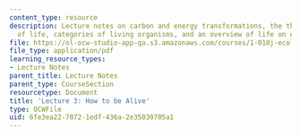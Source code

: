 ```yaml
---
content_type: resource
description: Lecture notes on carbon and energy transformations, the thermodynamics
  of life, categories of living organisms, and an overview of life on earth.
file: https://ol-ocw-studio-app-qa.s3.amazonaws.com/courses/1-018j-ecology-i-the-earth-system-fall-2009/6fe3ea2270721edf436a2e35030705a1_MIT1_018JF09_Lec03.pdf
file_type: application/pdf
learning_resource_types:
- Lecture Notes
parent_title: Lecture Notes
parent_type: CourseSection
resourcetype: Document
title: 'Lecture 3: How to be Alive'
type: OCWFile
uid: 6fe3ea22-7072-1edf-436a-2e35030705a1
---
```

